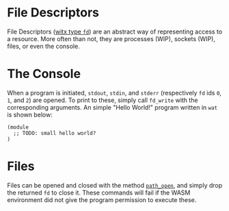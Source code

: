 # File Descriptors
File Descriptors ([witx type `fd`](https://github.com/WebAssembly/WASI/blob/master/phases/snapshot/docs.md#-fd)) are an abstract way of representing access to a resource. More often than not, they are processes (WIP), sockets (WIP), files, or even the console.

# The Console
When a program is initiated, `stdout`, `stdin`, and `stderr` (respectively `fd` ids `0`, `1`, and `2`) are opened. To print to these, simply call `fd_write` with the corresponding arguments. An simple "Hello World!" program written in `wat` is shown below:

```wat
(module
  ;; TODO: small hello world?
)
```

# Files
Files can be opened and closed with the method [`path_open`](https://github.com/WebAssembly/WASI/blob/master/phases/snapshot/docs.md#-path_openfd-fd-dirflags-lookupflags-path-string-oflags-oflags-fs_rights_base-rights-fs_rights_inherting-rights-fdflags-fdflags---errno-fd), and simply drop the returned `fd` to close it. These commands will fail if the WASM environment did not give the program permission to execute these.
